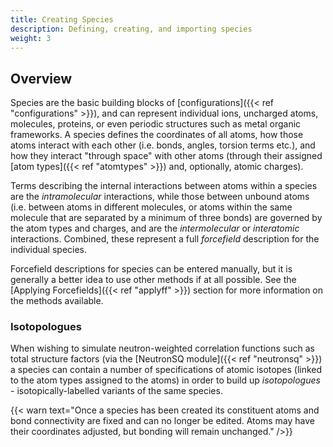 ```yaml
---
title: Creating Species
description: Defining, creating, and importing species
weight: 3
---
```


## Overview

Species are the basic building blocks of [configurations]({{< ref "configurations" >}}), and can represent individual ions, uncharged atoms, molecules, proteins, or even periodic structures such as metal organic frameworks. A species defines the coordinates of all atoms, how those atoms interact with each other (i.e. bonds, angles, torsion terms etc.), and how they interact "through space" with other atoms (through their assigned [atom types]({{< ref "atomtypes" >}}) and, optionally, atomic charges).

Terms describing the internal interactions between atoms within a species are the _intramolecular_ interactions, while those between unbound atoms (i.e. between atoms in different molecules, or atoms within the same molecule that are separated by a minimum of three bonds) are governed by the atom types and charges, and are the _intermolecular_ or _interatomic_ interactions. Combined, these represent a full _forcefield_ description for the individual species.

Forcefield descriptions for species can be entered manually, but it is generally a better idea to use other methods if at all possible. See the [Applying Forcefields]({{< ref "applyff" >}}) section for more information on the methods available.

### Isotopologues

When wishing to simulate neutron-weighted correlation functions such as total structure factors (via the [NeutronSQ module]({{< ref "neutronsq" >}}) a species can contain a number of specifications of atomic isotopes (linked to the atom types assigned to the atoms) in order to build up _isotopologues_ - isotopically-labelled variants of the same species.

{{< warn text="Once a species has been created its constituent atoms and bond connectivity are fixed and can no longer be edited. Atoms may have their coordinates adjusted, but bonding will remain unchanged." />}}
